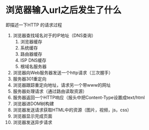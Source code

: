 # 浏览器输入url之后发生了什么

即描述一下HTTP 的请求过程

1. 浏览器查找域名对于的IP地址（DNS查询）
   1. 浏览器缓存
   2. 系统缓存
   3. 路由器缓存
   4. ISP DNS缓存
   5. 根域名服务器
2. 浏览器向Web服务器发送一个http请求（三次握手）
3. 服务器301重定向
4. 浏览器跟踪重定向地址，请求另一个带www的网址
5. 服务器处理请求（通过路由读取资源）
6. 服务器返回一个HTTP响应（报头中把Content-Type设置成text/html
7. 浏览器进DOM树构建
8. 浏览器发送请求获取HTML中的资源（图片，视频，js，css）
9. 浏览器显示完成页面
10. 浏览器发送异步请求
